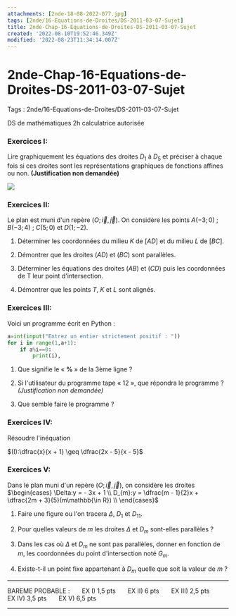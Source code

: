 ```yaml
---
attachments: [2nde-18-08-2022-077.jpg]
tags: [2nde/16-Equations-de-Droites/DS-2011-03-07-Sujet]
title: 2nde-Chap-16-Equations-de-Droites-DS-2011-03-07-Sujet
created: '2022-08-10T19:52:46.349Z'
modified: '2022-08-23T11:34:14.007Z'
---
```


# 2nde-Chap-16-Equations-de-Droites-DS-2011-03-07-Sujet

Tags : 2nde/16-Equations-de-Droites/DS-2011-03-07-Sujet 



DS de mathématiques 
2h 
calculatrice autorisée 


### Exercices I:

Lire graphiquement les équations des droites $D_1$ à $D_5$ et préciser à chaque fois si ces droites sont les représentations
graphiques de fonctions affines ou non. **(Justification non demandée)**

![](@attachment/2nde-18-08-2022-077.jpg)

### Exercices II:

Le plan est muni d'un repère $(O;\overrightarrow{i},\overrightarrow{j})$. On considère les points $A(-3 ; 0)$ ; $B(-3 ; 4)$ ; $C(5 ; 0)$ et $D(1 ; -2)$.

1) Déterminer les coordonnées du milieu $K$ de $[AD]$ et du milieu $L$ de $[BC]$.

2) Démontrer que les droites $(AD)$ et $(BC)$ sont parallèles.

3) Déterminer les équations des droites $(AB)$ et $(CD)$ puis les coordonnées de T leur point d'intersection.

4) Démontrer que les points $T$, $K$ et $L$ sont alignés.

### Exercices III:


 Voici un programme écrit en Python :

```Python
a=int(input("Entrez un entier strictement positif : "))
for i in range(1,a+1):
    if a%i==0:
        print(i),
```

1) Que signifie le « **%** » de la 3ème ligne ?

2) Si l'utilisateur du programme tape « 12 », que répondra le programme ? *(Justification non demandée)*

3) Que semble faire le programme ?


### Exercices IV:

Résoudre l'inéquation

$(I):\dfrac{x}{x + 1} \geq \dfrac{2x - 5}{x - 5}$


### Exercices V:

Dans le plan muni d'un repère $(O;\overrightarrow{i},\overrightarrow{j})$, on considère les droites
$\begin{cases}  \Delta:y = - 3x + 1 \\  D_{m}:y = \dfrac{m - 1}{2}x + \dfrac{2m + 3}{5}(m\mathbb{\in R}) \\ \end{cases}$

1) Faire une figure ou l'on tracera $\Delta$, $D_1$ et $D_{11}$.

2) Pour quelles valeurs de $m$ les droites $\Delta$ et $D_m$ sont-elles parallèles ?

3) Dans les cas où $\Delta$ et $D_m$ ne sont pas parallèles, donner en fonction de $m$, les coordonnées du point d'intersection noté $G_m$.

4) Existe-t-il un point fixe appartenant à $D_m$ quelle que soit la valeur de $m$ ?

---

BAREME PROBABLE : $~~~~~$ EX I) 1,5 pts $~~~~~$ EX II) 6 pts $~~~~~$ EX III) 2,5 pts $~~~~~$ EX IV) 3,5 pts  $~~~~~$ EX V) 6,5 pts

---

